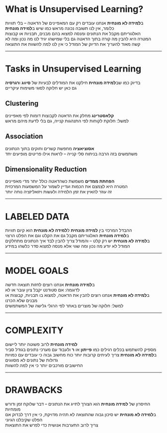 # What is Unsupervised Learning?

ב**למידה לא מונחית** אנחנו עובדים רק עם המאפיינים של הדאטה – בלי תוויות  
כלומר, אין לנו תשובה נכונה מראש כמו שיש ב**למידה מונחית**  
האלגוריתם מקבל את הנתונים ומנסה למצוא בהם מבנים, תבניות או קבוצות  
המטרה היא להבין מה קורה בתוך הדאטה גם בלי שמישהו יגיד לנו מה נכון ומה לא  
קשה מאוד להעריך את הדיוק של המודל כי אין לנו למה להשוות את התוצאה  

---

# Tasks in Unsupervised Learning

בדיוק כמו שב**למידה מונחית** חילקנו את המודלים לבעיות של **סיווג** ו**רגרסיה**  
גם כאן יש חלוקה לסוגי משימות עיקריים

## Clustering

**קלאסטרינג** מחלק את הדאטה לקבוצות דומות לפי מאפיינים  
למשל: חלוקת לקוחות לפי התנהגות קנייה, גם בלי לדעת מיהם מראש

## Association

**אסוציאציה** מחפשת קשרים וחוקים בתוך הנתונים  
משתמשים בזה הרבה בניתוח סלי קנייה – לראות אילו פריטים מופיעים יחד

## Dimensionality Reduction

**הפחתת ממדים** משמשת כשהדאטה כולל יותר מדי מאפיינים  
המטרה היא לצמצם את הכמות ועדיין לשמור על המשמעות המרכזית  
זה עוזר להאיץ את זמן הלמידה ולעשות ויזואליזציה נוחה יותר

---

# LABELED DATA

ההבדל המרכזי בין **למידה מונחית** ל**למידה לא מונחית** הוא קיום תוויות  
ב**למידה מונחית** האלגוריתם מקבל גם את הקלט וגם את הפלט הרצוי  
ב**למידה לא מונחית** יש רק קלט – והמודל צריך להבין לבד איך הנתונים מתחלקים  
המודל לא יודע מה נכון ומה שגוי אלא מנסה למצוא סדר כלשהו במידע  

---

# MODEL GOALS

ב**למידה מונחית** אנחנו רוצים לחזות תוצאה חדשה  
לדוגמה: אם סטודנט יקבל ציון עובר או לא  
ב**למידה לא מונחית** אנחנו רוצים להבין את הדאטה, למצוא בו תבניות, קבוצות או מבנים שלא הכרנו  
למשל: חלוקה של מוצרים באתר לפי הרגלי גלישה של המשתמשים  

---

# COMPLEXITY

**למידה מונחית** לרוב פשוטה יותר ליישום  
מספיק להשתמש בכלים רגילים כמו **פייתון** או **ר** ולעבוד עם מערכי נתונים בגודל סביר  
ב**למידה לא מונחית** צריך לעיתים קרובות יותר כוח מחשוב גבוה כי עובדים עם כמויות גדולות של נתונים לא מסווגים  
החישובים מורכבים יותר כי אין למה להשוות  

---

# DRAWBACKS

החיסרון של **למידה מונחית** הוא הצורך לתייג את הנתונים – דבר שלוקח זמן ודורש מומחיות  
ב**למידה לא מונחית** יש סיכון גבוה שהתוצאה לא תהיה מדויקת, כי אין דרך לבדוק אם הפלט שקיבלנו הגיוני  
צריך לרוב התערבות אנושית כדי לפרש את התוצאות  
